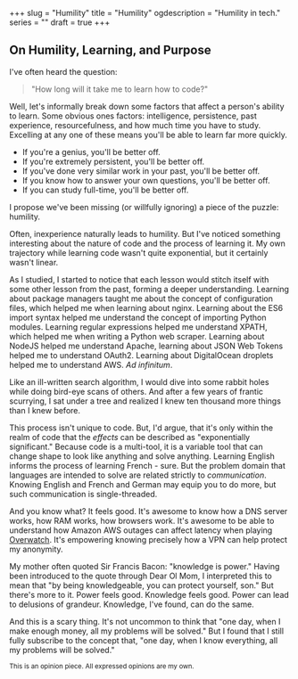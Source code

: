 +++
slug = "Humility"
title = "Humility"
ogdescription = "Humility in tech."
series = ""
draft = true
+++

## On Humility, Learning, and Purpose

I've often heard the question:

> "How long will it take me to learn how to code?" 

Well, let's informally break down some factors that affect a person's ability to learn. Some obvious ones factors: intelligence, persistence, past experience, resourcefulness, and how much time you have to study. Excelling at any one of these means you'll be able to learn far more quickly.

- If you're a genius, you'll be better off.
- If you're extremely persistent, you'll be better off.
- If you've done very similar work in your past, you'll be better off.
- If you know how to answer your own questions, you'll be better off.
- If you can study full-time, you'll be better off.

I propose we've been missing (or willfully ignoring) a piece of the puzzle: humility.

Often, inexperience naturally leads to humility. But I've noticed something interesting about the nature of code and the process of learning it. My own trajectory while learning code wasn't quite exponential, but it certainly wasn't linear. 

As I studied, I started to notice that each lesson would stitch itself with some other lesson from the past, forming a deeper understanding. Learning about package managers taught me about the concept of configuration files, which helped me when learning about nginx. Learning about the ES6 import syntax helped me understand the concept of importing Python modules. Learning regular expressions helped me understand XPATH, which helped me when writing a Python web scraper. Learning about NodeJS helped me understand Apache, learning about JSON Web Tokens helped me to understand OAuth2. Learning about DigitalOcean droplets helped me to understand AWS. *Ad infinitum*.

Like an ill-written search algorithm, I would dive into some rabbit holes while doing bird-eye scans of others. And after a few years of frantic scurrying, I sat under a tree and realized I knew ten thousand more things than I knew before.

This process isn't unique to code. But, I'd argue, that it's only within the realm of code that the *effects* can be described as "exponentially significant." Because code is a multi-tool, it is a variable tool that can change shape to look like anything and solve anything. Learning English informs the process of learning French - sure. But the problem domain that languages are intended to solve are related strictly to *communication*. Knowing English and French and German may equip you to do more, but such communication is single-threaded.

And you know what? It feels good. It's awesome to know how a DNS server works, how RAM works, how browsers work. It's awesome to be able to understand how Amazon AWS outages can affect latency when playing [Overwatch](https://playoverwatch.com/en-us/). It's empowering knowing precisely how a VPN can help protect my anonymity.

My mother often quoted Sir Francis Bacon: "knowledge is power." Having been introduced to the quote through Dear Ol Mom, I interpreted this to mean that "by being knowledgeable, you can protect yourself, son." But there's more to it. Power feels good. Knowledge feels good. Power can lead to delusions of grandeur. Knowledge, I've found, can do the same.

And this is a scary thing. It's not uncommon to think that "one day, when I make enough money, all my problems will be solved." But I found that I still fully subscribe to the concept that, "one day, when I know everything, all my problems will be solved."



<small>This is an opinion piece. All expressed opinions are my own.</small>
